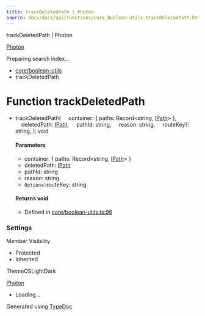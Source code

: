 ```yaml
---
title: trackDeletedPath | Photon
source: docs/docs/api/functions/core_boolean-utils.trackDeletedPath.html
---
```


trackDeletedPath | Photon

[Photon](../index.html)




Preparing search index...

* [core/boolean-utils](../modules/core_boolean-utils.html)
* trackDeletedPath

# Function trackDeletedPath

* trackDeletedPath(
      container: { paths: Record<string, [IPath](../interfaces/core_schema.IPath.html)> },
      deletedPath: [IPath](../interfaces/core_schema.IPath.html),
      pathId: string,
      reason: string,
      routeKey?: string,
  ): void

  #### Parameters

  + container: { paths: Record<string, [IPath](../interfaces/core_schema.IPath.html)> }
  + deletedPath: [IPath](../interfaces/core_schema.IPath.html)
  + pathId: string
  + reason: string
  + `Optional`routeKey: string

  #### Returns void

  + Defined in [core/boolean-utils.ts:96](https://github.com/mwhite454/photon/blob/main/packages/photon/src/core/boolean-utils.ts#L96)

### Settings

Member Visibility

* Protected
* Inherited

ThemeOSLightDark

[Photon](../index.html)

* Loading...

Generated using [TypeDoc](https://typedoc.org/)
